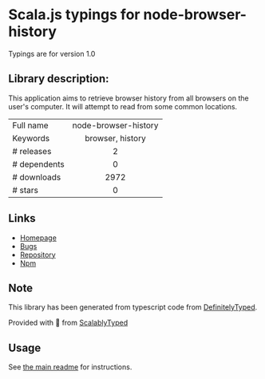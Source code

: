 
# Scala.js typings for node-browser-history

Typings are for version 1.0

## Library description:
This application aims to retrieve browser history from all browsers on the user's computer. It will attempt to read from some common locations.

|                    |                 |
| ------------------ | :-------------: |
| Full name          | node-browser-history |
| Keywords           | browser, history |
| # releases         | 2 |
| # dependents       | 0 |
| # downloads        | 2972 |
| # stars            | 0 |

## Links
- [Homepage](https://github.com/MyOutDeskLLC/node-browser-history#readme)
- [Bugs](https://github.com/MyOutDeskLLC/node-browser-history/issues)
- [Repository](https://github.com/MyOutDeskLLC/node-browser-history)
- [Npm](https://www.npmjs.com/package/node-browser-history)
    


## Note
This library has been generated from typescript code from [DefinitelyTyped](https://definitelytyped.org).

Provided with :purple_heart: from [ScalablyTyped](https://github.com/oyvindberg/ScalablyTyped)

## Usage
See [the main readme](../../readme.md) for instructions.


